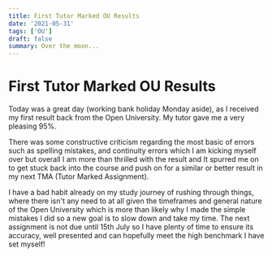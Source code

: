 ```yaml
---
title: First Tutor Marked OU Results
date: '2021-05-31'
tags: ['OU']
draft: false
summary: Over the moon...
---
```


# First Tutor Marked OU Results

Today was a great day (working bank holiday Monday aside), as I received my first result back from the Open University. My tutor gave me a very pleasing 95%.

There was some constructive criticism regarding the most basic of errors such as spelling mistakes, and continuity errors which I am kicking myself over but overall I am more than thrilled with the result and It spurred me on to get stuck back into the course and push on for a similar or better result in my next TMA (Tutor Marked Assignment).

I have a bad habit already on my study journey of rushing through things, where there isn't any need to at all given the timeframes and general nature of the Open University which is more than likely why I made the simple mistakes I did so a new goal is to slow down and take my time. The next assignment is not due until 15th July so I have plenty of time to ensure its accuracy, well presented and can hopefully meet the high benchmark I have set myself!
